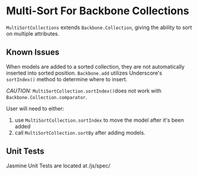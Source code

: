 <h1>Multi-Sort For Backbone Collections</h1>

<p>
	<code>MultiSortCollections</code> extends <code>Backbone.Collection</code>, 
	giving the ability to sort on multiple attributes.
</p>

<h2>Known Issues</h2>
<p>
	When models are added to a sorted collection, they are not automatically inserted into
	sorted position.  <code>Backbone.add</code> utilizes Underscore's <code>sortIndex()</code> method to determine where to insert.
</p>
<p>
	<em>CAUTION:</em> <code>MultiSortCollection.sortIndex()</code>does not work with <code>Backbone.Collection.comparator</code>. 
</p>

<p>
User will need to either:
<ol>
	<li>use <code>MultiSortCollection.sortIndex</code> to move the model after it's been added</li>
	<li>call <code>MultiSortCollection.sortBy</code> after adding models.</li>
</ol>
</p>

<h2>Unit Tests</h2>
<p>Jasmine Unit Tests are located at /js/spec/</p>